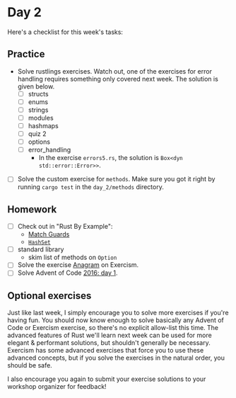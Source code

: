 # Day 2

Here's a checklist for this week's tasks:

## Practice

- Solve rustlings exercises.
  Watch out, one of the exercises for error handling requires something only covered next week.
  The solution is given below.
  - [ ] structs
  - [ ] enums
  - [ ] strings
  - [ ] modules
  - [ ] hashmaps
  - [ ] quiz 2
  - [ ] options
  - [ ] error_handling
    - In the exercise `errors5.rs`, the solution is `Box<dyn std::error::Error>>`.
- [ ] Solve the custom exercise for `methods`.
      Make sure you got it right by running `cargo test` in the `day_2/methods` directory.

## Homework

- [ ] Check out in "Rust By Example":
  - [Match Guards](https://doc.rust-lang.org/rust-by-example/flow_control/match/guard.html)
  - [`HashSet`](https://doc.rust-lang.org/rust-by-example/std/hash/hashset.html)
- [ ] standard library
  - skim list of methods on `Option`
- [ ] Solve the exercise [Anagram](https://exercism.org/tracks/rust/exercises/anagram) on Exercism.
- [ ] Solve Advent of Code [2016: day 1](https://adventofcode.com/2016/day/1).

## Optional exercises

Just like last week, I simply encourage you to solve more exercises if you're having fun.
You should now know enough to solve basically any Advent of Code or Exercism exercise, so there's no explicit allow-list this time.
The advanced features of Rust we'll learn next week can be used for more elegant & performant solutions, but shouldn't generally be necessary.
Exercism has some advanced exercises that force you to use these advanced concepts, but if you solve the exercises in the natural order, you should be safe.

I also encourage you again to submit your exercise solutions to your workshop organizer for feedback!
